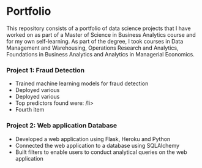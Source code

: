 # Portfolio
This repository consists of a portfolio of data science projects that I have worked on as part of a Master of Science in Business Analytics course and for my own self-learning. As part of the degree, I took courses in Data Management and Warehousing, Operations Research and Analytics, Foundations in Business Analytics and Analytics in Managerial Economics. 


### Project 1: Fraud Detection 
<ul>
  <li>Trained machine learning models for fraud detection</li>
  <li>Deployed various  </li>
  <li>Deployed various  </li>
  <li>Top predictors found were: /li>
  <li>Fourth item</li>
</ul>



### Project 2: Web application Database  
<ul>
  <li>Developed a web application using Flask, Heroku and Python </li>
  <li>Connected the web application to a database using SQLAlchemy </li>
  <li>Built filters to enable users to conduct analytical queries on the web application</li>
</ul>

